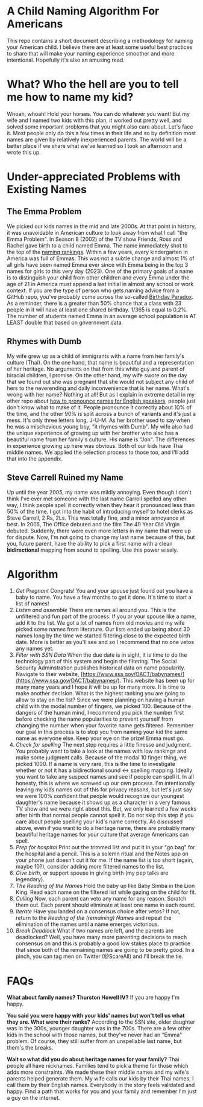 # A Child Naming Algorithm For Americans
This repo contains a short document describing a methodology for naming your American child.
I believe there are at least some useful best practices to share that will make your naming experience smoother and more intentional.
Hopefully it's also an amusing read.

# What? Who the hell are you to tell me how to name my kid?
Whoah, whoah!  Hold your horses.   You can do whatever you want!  But my wife and I named two kids with this plan, it worked out pretty well, and solved some important problems that you might also care about. Let's face it. Most people only do this a few times in their life and so by definition most names are given by relatively inexperienced parents. The world will be a better place if we share what we've learned so I took an afternoon and wrote this up.

# Under-appreciated Problems with Existing Names

## The Emma Problem
We picked our kids names in the mid and late 2000s. At that point in history, it was unavoidable in American culture to look away from what I call "the Emma Problem".  In Season 8 (2002) of the TV show Friends, Ross and Rachel gave birth to a child named Emma. The name immediately shot to the top of the [naming rankings](https://www.ssa.gov/OACT/babynames/).  Within a few years, every kindergarten in America was full of Emmas. This was not a subtle change and almost 1% of all girls have been named Emma ever since with Emma being in the top 3 names for girls to this very day (2023).  One of the primary goals of a name is to distinguish your child from other children and every Emma under the age of 21 in America must append a last initial in almost any school or work context.  If you are the type of person who gets naming advice from a GitHub repo, you've probably come across the so-called [Birthday Paradox](https://en.wikipedia.org/wiki/Birthday_problem).  As a reminder, there is a greater than 50% chance that a class with 23 people in it will have at least one shared birthday.  1/365 is equal to 0.2%.  The number of students named Emma in an average school population is AT LEAST double that based on government data.

## Rhymes with Dumb
My wife grew up as a child of immigrants with a name from her family's culture (Thai). On the one hand, that name is beautiful and a representation of her heritage. No arguments on that from this white guy and parent of biracial children, I promise. On the other hand, my wife swore on the day that we found out she was pregnant that she would not subject any child of hers to the neverending and daily inconvenience that is her name. What's wrong with her name? Nothing at all! But as I explain in extreme detail in my other repo about [how to pronounce names for English speakers](https://github.com/SteveMCarroll/PronouncingNamesForEnglishSpeakers), people just don't know what to make of it. People pronounce it correctly about 10% of the time, and the other 90% is split across a bunch of variants and it's just a mess. It's only three letters long, J-U-M.  As her brother used to say when he was a mischevious young boy, "it rhymes with Dumb". My wife also had the unique experience of growing up with her brother who also has a beautiful name from her family's culture. His name is "Jon". The differences in experience growing up here was obvious. Both of our kids have Thai middle names. We applied the selection process to those too, and I'll add that into the appendix.

## Steve Carr**e**ll Ruined my Name
Up until the year 2005, my name was mildly annoying. Even though I don't think I've ever met someone with the last name Carroll spelled any other way, I think people spell it correctly when they hear it pronounced less than 50% of the time.  I got into the habit of introducing myself to hotel clerks as Steve Carroll, 2 Rs, 2Ls.  This was totally fine, and a minor annoyance at best.  In 2005, The Office debuted and the film The 40 Year Old Virgin debuted.  Suddenly, there were even more letters in my name that were up for dispute. Now, I'm not going to change my last name because of this, but you, future parent, have the ability to pick a first name with a clean **bidirectional** mapping from sound to spelling.  Use this power wisely.

# Algorithm

1. *Get Pregnant* Congrats! You and your spouse just found out you have a baby to name.  You have a few months to get it done.  It's time to start a list of names!
2. *Listen and assemble*  There are names all around you.  This is the unfiltered and fun part of the process.  If you or your spouse like a name, add it to the list.  We got a lot of names from old movies and my wife picked some names from literature.  Our lists ended up being about 30 names long by the time we started filtering close to the expected birth date.  More is better as you'll see and so I recommend that no one vetos any names yet.
3. *Filter with SSN Data*  When the due date is in sight, it is time to do the technology part of this system and begin the filtering. The Social Security Adminstration publishes historical data on name popularity. Navigate to their website, [https://www.ssa.gov/OACT/babynames/](https://www.ssa.gov/OACT/babynames/).  This website has been up for many many years and I hope it will be up for many more.  It is time to make another decision. What is the highest ranking you are going to allow to stay on the list? Since we were planning on having a human child with the modal number of fingers, we picked 100. Because of the dangers of the human mind, I recommend you pick the number first before checking the name popularities to prevent yourself from changing the number when your favorite name gets filtered. Remember our goal in this process is to stop you from naming your kid the same name as everyone else. Keep your eye on the prize!  Emma must go.
4. *Check for spelling* The next step requires a little finesse and judgment.  You probably want to take a look at the names with low rankings and make some judgment calls.  Because of the modal 10 finger thing, we picked 1000.  If a name is very rare, this is the time to investigate whether or not it has a bidirectional sound <-> spelling mapping.  Ideally you want to take any suspect names and see if people can spell it. In all honesty, this is where we screwed up our own process.  I'm intentionally leaving my kids names out of this for privacy reasons, but let's just say we were 100% confident that people would recognize our youngest daughter's name because it shows up as a character in a very famous TV show and we were right about this. But, we only learned a few weeks after birth that normal people cannot spell it. Do not skip this step if you care about people spelling your kid's name correctly.  As discussed above, even if you want to do a heritage name, there are probably many beautiful heritage names for your culture that average Americans can spell.
5. *Prep for hospital* Print out the trimmed list and put it in your "go bag" for the hospital and a pencil. This is a solemn ritual and the Notes app on your phone just doesn't cut it for me. If the name list is too short (again, maybe 10?), consider adding more filtered names to the list.
6. *Give birth*, or support spouse in giving birth (my pep talks are legendary).
7. *The Reading of the Names*  Hold the baby up like Baby Simba in the Lion King. Read each name on the filtered list while gazing on the child for fit.
8. *Culling* Now, each parent can veto any name for any reason.  Scratch them out.  Each parent should eliminate at least one name in each round.
9. *Iterate* Have you landed on a consensus choice after vetos?   If not, return to the *Reading of the (remaining) Names* and repeat the elimination of the names until a name emerges victorious.  
10. *Break Deadlock* What if two names are left, and the parents are deadlocked?  Well, you have many more parenting decisions to reach consensus on and this is probably a good low stakes place to practice that since both of the remaining names are going to be pretty good. In a pinch, you can tag men on Twitter (@ScareAll) and I'll break the tie.

# FAQs

**What about family names?  Thurston Howell IV?**
If you are happy I'm happy.  

**You said you were happy with your kids' names but won't tell us what they are.  What were their ranks?**
According to the SSN site, older daughter was in the 300s, younger daughter was in the 700s. 
There are a few other kids in the school with those names, but they've never had an "Emma" problem.
Of course, they still suffer from an unspellable last name, but them's the breaks.

**Wait so what did you do about heritage names for your family?**
Thai people all have nicknames.  Families tend to pick a theme for those which adds more constraints.  We made these their middle names and my wife's parents helped generate them. My wife calls our kids by their Thai names, I call them by their English names. Everybody in the story feels validated and happy. Find a path that works for you and your family and remember I'm just a guy on the internet.
